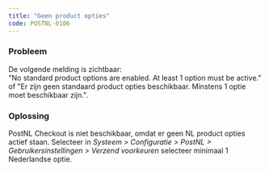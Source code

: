 ```yaml
---
title: "Geen product opties"
code: POSTNL-0106
---
```

### Probleem

  
De volgende melding is zichtbaar:  
"No standard product options are enabled. At least 1 option must be active." of "Er zijn geen standaard product opties beschikbaar. Minstens 1 optie moet beschikbaar zijn.".

### Oplossing

  
PostNL Checkout is niet beschikbaar, omdat er geen NL product opties actief staan. Selecteer in _Systeem > Configuratie > PostNL > Gebruikersinstellingen > Verzend voorkeuren_ selecteer minimaal 1 Nederlandse optie.
